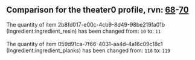 ## Comparison for the theater0 profile, rvn: [68](https://github.com/PRO100KatYT/FortniteProfileRevisions/tree/main/profiles/theater0/68%20theater0.json)-[70](https://github.com/PRO100KatYT/FortniteProfileRevisions/tree/main/profiles/theater0/70%20theater0.json)

The quantity of item 2b8fd017-e00c-4cb9-8d49-98be219fa01b (Ingredient:ingredient_resin) has been changed from: `10` to: `11`
<br><br>
The quantity of item 059d91ca-7f66-4031-aa4d-4a16c09c18c1 (Ingredient:ingredient_planks) has been changed from: `118` to: `119`
<br><br>
